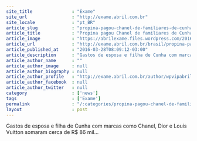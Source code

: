 ```yaml
---
site_title               : "Exame"
site_url                 : "http://exame.abril.com.br"
site_locale              : "pt_BR"
article_slug             : "propina-pagou-chanel-de-familiares-de-cunha-diz-denuncia"
article_title            : "Propina pagou Chanel de familiares de Cunha, diz denúncia"
article_image            : "https://abrilexame.files.wordpress.com/2016/09/size_960_16_9_chines_carrega_sacolas_da_chanel1.jpg?quality=70&strip=all&w=960"
article_url              : "http://exame.abril.com.br/brasil/propina-pagou-dior-e-chanel-a-mulher-e-filha-de-cunha-aponta-denuncia/"
article_published_at     : "2016-03-28T08:09:12-03:00"
article_description      : "Gastos de esposa e filha de Cunha com marcas como Chanel, Dior e Louis Vuitton somaram cerca de R$ 86 mil..."
article_author_name      : ""
article_author_image     : null
article_author_biography : null
article_author_profile   : "http://exame.abril.com.br/author/wpvipabril/"
article_author_facebook  : null
article_author_twitter   : null
category                 : ['news']
tags                     : ['Exame']
permalink                : "/:categories/propina-pagou-chanel-de-familiares-de-cunha-diz-denuncia/"
layout                   : post
---
```


Gastos de esposa e filha de Cunha com marcas como Chanel, Dior e Louis Vuitton somaram cerca de R$ 86 mil...
